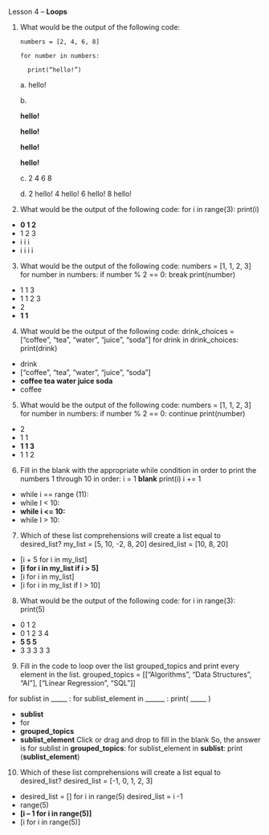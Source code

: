 Lesson 4 – **Loops**

1.	What would be the output of the following code:

        numbers = [2, 4, 6, 8]

        for number in numbers:
  
          print(“hello!”)

	a.	hello!
	
	b.	
	
	**hello!**
		
	**hello!**
	
	**hello!**
		
	**hello!**
	
	c.	2 4 6 8
	
	d.	2 hello! 4 hello! 6 hello! 8 hello!
	
2.	What would be the output of the following code:
for i in range(3):
	print(i)
-	**0
1
2**
-	1
2
3
-	i
i
i
-	i
i
i
i
3.	What would be the output of the following code:
numbers = [1, 1, 2, 3]
for number in numbers:
	if number % 2 == 0:
		break
	print(number)
-	1
1
3
-	1
1
2
3
-	2
-	**1
1**
4.	What would be the output of the following code:
drink_choices = [“coffee”, “tea”, “water”, “juice”, “soda”]
for drink in drink_choices:
	print(drink)
-	drink
-	[“coffee”, “tea”, “water”, “juice”, “soda”]
-	**coffee
tea
water
juice
soda**
-	coffee
5.	What would be the output of the following code:
numbers = [1, 1, 2, 3]
for number in numbers:
	if number % 2 == 0:
		continue
	print(number)
-	2
-	1
1
-	**1
1
3**
-	1
1
2
6.	Fill in the blank with the appropriate while condition in order to print the numbers 1 through 10 in order:
i = 1
__blank__
	print(i)
	i += 1
-	while i == range (11):
-	while I < 10:
-	**while i <= 10:**
-	while I > 10:
7.	Which of these list comprehensions will create a list equal to desired_list?
my_list = [5, 10, -2, 8, 20]
desired_list = [10, 8, 20]
-	[i + 5 for i in my_list]
-	**[i for i in my_list if i > 5]**
-	[i for i in my_list]
-	[i for i in my_list if I > 10]
8.	What would be the output of the following code:
for i in range(3):
	print(5)
-	0
1
2
-	0
1
2
3
4
-	**5
5
5**
-	3
3
3
3
3
9.	Fill in the code to loop over the list grouped_topics and print every element in the list.
grouped_topics = [[“Algorithms”, “Data Structures”, “AI”], [“Linear Regression”, “SQL”]]

for sublist in _____ :
	for sublist_element in ______ :
		print( _____ )

-	**sublist**
-	for
-	**grouped_topics**
-	**sublist_element**
Click or drag and drop to fill in the blank
So, the answer is
for sublist in **grouped_topics**:
	for sublist_element in **sublist**:
		print (**sublist_element**)
10.	Which of these list comprehensions will create a list equal to desired_list?
desired_list = [-1, 0, 1, 2, 3]
-	desired_list = []
for i in range(5)
	desired_list = i -1
-	range(5)
-	**[i – 1 for i in range(5)]**
-	[i for i in range(5)]
